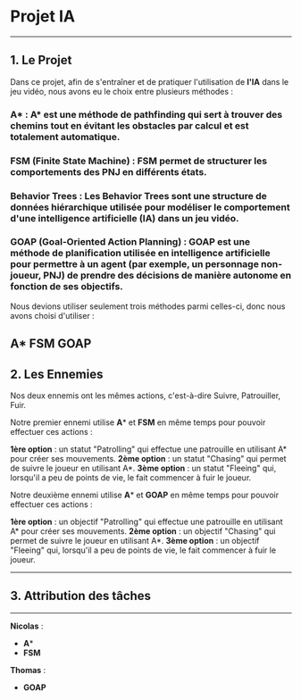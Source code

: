 # Projet IA
---

## 1. Le Projet

Dans ce projet, afin de s'entraîner et de pratiquer l'utilisation de **l'IA** dans le jeu vidéo, nous avons eu le choix entre plusieurs méthodes :

### **A*** : A* est une méthode de pathfinding qui sert à trouver des chemins tout en évitant les obstacles par calcul et est totalement automatique.
### **FSM** (Finite State Machine) : FSM permet de structurer les comportements des PNJ en différents états.
### **Behavior Trees** : Les Behavior Trees sont une structure de données hiérarchique utilisée pour modéliser le comportement d'une intelligence artificielle (IA) dans un jeu vidéo.
### **GOAP** (Goal-Oriented Action Planning) : GOAP est une méthode de planification utilisée en intelligence artificielle pour permettre à un agent (par exemple, un personnage non-joueur, PNJ) de prendre des décisions de manière autonome en fonction de ses objectifs.
Nous devions utiliser seulement trois méthodes parmi celles-ci, donc nous avons choisi d'utiliser :

**A***
**FSM**
**GOAP**
---

## 2. Les Ennemies

Nos deux ennemis ont les mêmes actions, c'est-à-dire Suivre, Patrouiller, Fuir.

Notre premier ennemi utilise **A*** et **FSM** en même temps pour pouvoir effectuer ces actions :

**1ère option** : un statut "Patrolling" qui effectue une patrouille en utilisant A* pour créer ses mouvements.
**2ème option** : un statut "Chasing" qui permet de suivre le joueur en utilisant A*.
**3ème option** : un statut "Fleeing" qui, lorsqu'il a peu de points de vie, le fait commencer à fuir le joueur.

Notre deuxième ennemi utilise **A*** et **GOAP** en même temps pour pouvoir effectuer ces actions :

**1ère option** : un objectif "Patrolling" qui effectue une patrouille en utilisant A* pour créer ses mouvements.
**2ème option** : un objectif "Chasing" qui permet de suivre le joueur en utilisant A*.
**3ème option** : un objectif "Fleeing" qui, lorsqu'il a peu de points de vie, le fait commencer à fuir le joueur.

---
## 3. Attribution des tâches
---

**Nicolas** : 
- **A***
- **FSM**

**Thomas** :
- **GOAP**

